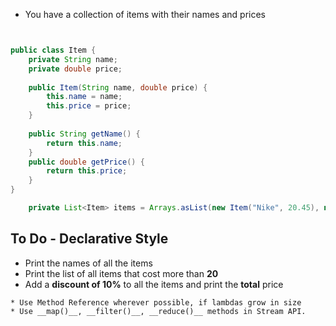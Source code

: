 * You have a collection of items with their names and prices

```java


public class Item {
	private String name;
	private double price;
	
	public Item(String name, double price) {
		this.name = name;
		this.price = price;
	}
	
	public String getName() {
		return this.name;
	}
	public double getPrice() {
		return this.price;
	}
}
```

```java
	private List<Item> items = Arrays.asList(new Item("Nike", 20.45), new Item("Adidas", 31.45), new Item("Reebok", 29.25), new Item("Puma", 25.15), new Item("Fila", 15.15))
```


## To Do - Declarative Style

* Print the names of all the items
* Print the list of all items that cost more than __20__ 
* Add a __discount of 10%__ to all the items and print the __total__ price


```
* Use Method Reference wherever possible, if lambdas grow in size
* Use __map()__, __filter()__, __reduce()__ methods in Stream API. 

```



